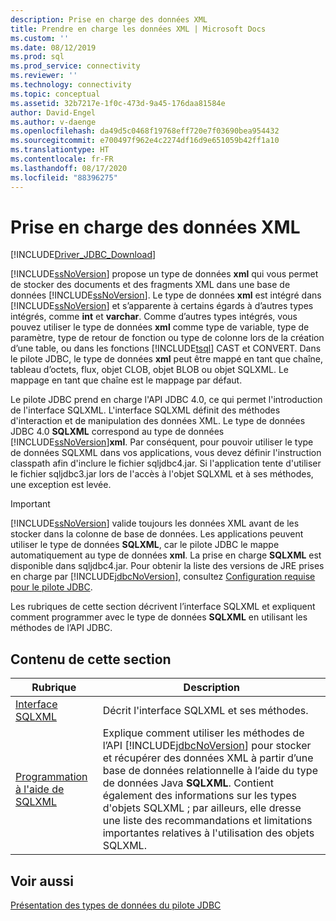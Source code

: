 ```yaml
---
description: Prise en charge des données XML
title: Prendre en charge les données XML | Microsoft Docs
ms.custom: ''
ms.date: 08/12/2019
ms.prod: sql
ms.prod_service: connectivity
ms.reviewer: ''
ms.technology: connectivity
ms.topic: conceptual
ms.assetid: 32b7217e-1f0c-473d-9a45-176daa81584e
author: David-Engel
ms.author: v-daenge
ms.openlocfilehash: da49d5c0468f19768eff720e7f03690bea954432
ms.sourcegitcommit: e700497f962e4c2274df16d9e651059b42ff1a10
ms.translationtype: HT
ms.contentlocale: fr-FR
ms.lasthandoff: 08/17/2020
ms.locfileid: "88396275"
---
```

# <a name="supporting-xml-data"></a>Prise en charge des données XML
[!INCLUDE[Driver_JDBC_Download](../../includes/driver_jdbc_download.md)]

  [!INCLUDE[ssNoVersion](../../includes/ssnoversion-md.md)] propose un type de données **xml** qui vous permet de stocker des documents et des fragments XML dans une base de données [!INCLUDE[ssNoVersion](../../includes/ssnoversion-md.md)]. Le type de données **xml** est intégré dans [!INCLUDE[ssNoVersion](../../includes/ssnoversion-md.md)] et s’apparente à certains égards à d’autres types intégrés, comme **int** et **varchar**. Comme d’autres types intégrés, vous pouvez utiliser le type de données **xml** comme type de variable, type de paramètre, type de retour de fonction ou type de colonne lors de la création d’une table, ou dans les fonctions [!INCLUDE[tsql](../../includes/tsql-md.md)] CAST et CONVERT. Dans le pilote JDBC, le type de données **xml** peut être mappé en tant que chaîne, tableau d’octets, flux, objet CLOB, objet BLOB ou objet SQLXML. Le mappage en tant que chaîne est le mappage par défaut.  
  
 Le pilote JDBC prend en charge l'API JDBC 4.0, ce qui permet l'introduction de l'interface SQLXML. L'interface SQLXML définit des méthodes d'interaction et de manipulation des données XML. Le type de données JDBC 4.0 **SQLXML** correspond au type de données [!INCLUDE[ssNoVersion](../../includes/ssnoversion-md.md)]**xml**. Par conséquent, pour pouvoir utiliser le type de données SQLXML dans vos applications, vous devez définir l'instruction classpath afin d'inclure le fichier sqljdbc4.jar. Si l'application tente d'utiliser le fichier sqljdbc3.jar lors de l'accès à l'objet SQLXML et à ses méthodes, une exception est levée.  
  
> [!IMPORTANT]  
>  [!INCLUDE[ssNoVersion](../../includes/ssnoversion-md.md)] valide toujours les données XML avant de les stocker dans la colonne de base de données. Les applications peuvent utiliser le type de données **SQLXML**, car le pilote JDBC le mappe automatiquement au type de données **xml**. La prise en charge **SQLXML** est disponible dans sqljdbc4.jar. Pour obtenir la liste des versions de JRE prises en charge par [!INCLUDE[jdbcNoVersion](../../includes/jdbcnoversion_md.md)], consultez [Configuration requise pour le pilote JDBC](../../connect/jdbc/system-requirements-for-the-jdbc-driver.md).  
  
 Les rubriques de cette section décrivent l’interface SQLXML et expliquent comment programmer avec le type de données **SQLXML** en utilisant les méthodes de l’API JDBC.  
  
## <a name="in-this-section"></a>Contenu de cette section  
  
|Rubrique|Description|  
|-----------|-----------------|  
|[Interface SQLXML](../../connect/jdbc/sqlxml-interface.md)|Décrit l'interface SQLXML et ses méthodes.|  
|[Programmation à l'aide de SQLXML](../../connect/jdbc/programming-with-sqlxml.md)|Explique comment utiliser les méthodes de l’API [!INCLUDE[jdbcNoVersion](../../includes/jdbcnoversion_md.md)] pour stocker et récupérer des données XML à partir d’une base de données relationnelle à l’aide du type de données Java **SQLXML**. Contient également des informations sur les types d'objets SQLXML ; par ailleurs, elle dresse une liste des recommandations et limitations importantes relatives à l'utilisation des objets SQLXML.|  
  
## <a name="see-also"></a>Voir aussi  
 [Présentation des types de données du pilote JDBC](../../connect/jdbc/understanding-the-jdbc-driver-data-types.md)  
  
  
